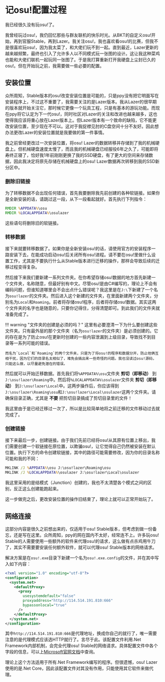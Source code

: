 # 记osu!配置过程

我已经很久没有玩osu!了。

我曾经玩过osu!，我仍回忆那些与群友联机的快乐时光。从BKT的自定义osu!开始，再到官服Stable，再到Lazer。我关注osu!，我也喜欢看osu!的比赛，但我不是很喜欢玩osu!，因为我太菜了，和大佬们玩不到一起。直到最近，Lazer更新的越来越频繁，最终也引入了允许多人以不同模式玩一张图的设计。这让我这种菜鸡也能和大佬们联机一起玩同一张图了。于是我打算重新打开我硬盘上尘封已久的osu!。但在开始玩之前，我需要做一些必要的配置。

## 安装位置

众所周知，Stable版本的osu!改变安装位置是可能的，只是ppy没有把它明面写在安装程序上，不过这不重要了，我需要关注的是Lazer版本。我从Lazer的很早期的版本就开始关注它，那时候它更像一个玩具工程，只是有基本的游玩功能。而现在ppy将它认定为下一代osu!，同时社区对Lazer的关注和改进也越来越多，这也使得我应该将重心放在Lazer版本上。但Lazer版本有一个致命的缺陷，它不能更改安装位置，至少现在不可以。这对于我捉襟见肘的C盘空间十分不友好。因此想办法更改Lazer的安装位置就是我要做的第一件事情。

我之前曾经更改过一次安装位置，将osu! Lazer的数据转移并存储到了我的机械硬盘上。但机械硬盘速度太慢了，而且我的机械硬盘已经服役6年之久了，可能即将寿终正寝了，恰好我1年前刚刚更换了我的SSD硬盘，有了更大的空间来存储数据，因此我决定将原先存储在机械硬盘上的osu! Lazer数据再次转移到我的SSD新分区中。

### 删除旧链接

为了转移数据不会出现任何错误，首先我要删除我先前创建的各种软链接。如果你是全新安装的话，请跳过这一段，从下一段看起就好。首先执行下列指令：

```bat
RMDIR %APPDATA%\osu
RMDIR %LOCALAPPDATA%\osulazer
```

这些语句将删除旧的软链接。

### 转移数据

接下来就要转移数据了。如果你是全新安装osu!的话，请使用官方的安装程序一路安装下去，在能成功启动osu!后关闭所有osu!进程。请不要在osu!里做什么设置工作，尤其是不要执行什么从Stable版本进行迁移的操作，那样会导致后续的迁移过程变得复杂。

然后接下来我们要新建一系列文件夹。在你希望存储osu!数据的地方首先新建一个文件夹，名称随意，但最好别有中文。尽管osu!是由C\#编写的，理论上不会有编码问题，但谁知道哪里会不会出点什么错误呢？我这里是在`J:\`下新建了一个名为`osu!lazer`的文件夹。然后进入这个新建的文件夹，在里面新建两个文件夹，分别名为`Local`和`Roaming`。前者将存储osu!程序，后者将存储osu!数据。其实这两个文件夹的名字也是随意的，只要你记得住，分得清楚即可。到此我们的文件夹就准备完成了。

!!! warning "文件夹的创建是必须的吗？"
    这里有必要澄清一下为什么要创建这些文件夹。只有最外层的那个文件夹（名为`osu!lazer`的文件夹）是必须创建的。它的存在是为了防止osu!在更新时创建的一些内容泄漏到上级目录，导致找不到目录等一系列可能的错误。

    而名为`Local`和`Roaming`的两个文件夹，只是为了将osu!的程序和数据分开，防止他俩互相干扰，因为它们的目录名太相似了，难免会搞出来一些奇怪的问题。我也没读过osu!源码，只能这么做，以尽量避免潜在的错误。

然后就可以开始迁移数据。首先我们将`%APPDATA%\osu`文件夹 **剪切（即移动）** 到`J:\osu!lazer\Roaming`中。然后将`%LOCALAPPDATA%\osulazer`文件夹 **剪切（即移动）** 到`J:\osu!lazer\Local`中。这两步操作后，你应该得到`J:\osu!lazer\Roaming\osu`和`J:\osu!lazer\Local\osulazer`这两个文件夹。请确保目录正确，尤其是 **不要** 把剪切目录搞成了剪切目录里的文件！

我这里由于是已经迁移过一次了，所以是比较简单地将之前迁移的文件移动过去就完成了。

### 创建链接

接下来最后一步，创建链接。由于我们先前已经将osu!从其原有位置上移出，我们需要创建一个软链接在原位置，以欺骗osu!，让它觉得自己仍然被安装在默认位置。执行下方的命令创建软链接，其中的路径可能需要修改，因为你的目录名称可能和我的不同：

```bat
MKLINK /J %APPDATA%\osu J:\osu!lazer\Roaming\osu
MKLINK /J %LOCALAPPDATA%\osulazer J:\osu!lazer\Local\osulazer
```

我这里采用的是结模式（Junction）创建的，我也不太清楚各个模式之间的区别，反正这么创建能跑起来。

这一步做完之后，更改安装位置的操作旧结束了，理论上就可以正常开始玩了。

## 网络连接

这部分内容是很久之前想出来的，仅适用于osu! Stable版本，但考虑到做一份备忘，还是写在这里。众所周知，ppy的网在国内不太好，经常连不上。许多玩osu! Stable的人需要使用一些额外的软件来代理osu!的请求，这么做有点杀鸡用牛刀了，其实不需要要安装任何额外软件，就可以代理osu! Stable版本的网络请求。

解决方案是在`osu!.exe`目录下新建一个名为`osu!.exe.config`的文件，并在其中写入如下内容：

```xml
<?xml version="1.0" encoding="utf-8"?>
<configuration>  
  <system.net>  
    <defaultProxy>  
      <proxy
        usesystemdefault="false"  
        proxyaddress="http://114.514.191.810:666"  
        bypassonlocal="true"  
      />
    </defaultProxy>  
  </system.net>  
</configuration>  
```

其中`http://114.514.191.810:666`是代理地址，换成你自己的就行了，唯一需要注意的是代理模式应该选HTTP就行了。言尽于此。该配置文件利用.Net Framework内部机制，会完全代理osu! Stable的网络请求。具体配置文件中各个字段的信息，可以上[Microsoft官网文档](https://learn.microsoft.com/zh-cn/previous-versions/dotnet/netframework-4.0/dacty7ed(v=vs.100))中查询。

理论上这个方法适用于所有.Net Framework编写的程序。但很遗憾，osu! Lazer使用的是.Net Core，因此该配置文件对其没有作用，只能使用其它软件来做代理。
